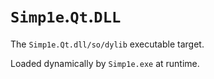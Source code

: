 # `Simp1e`.`Qt`.`DLL`

The `Simp1e.Qt.dll/so/dylib` executable target.

Loaded dynamically by `Simp1e.exe` at runtime.
